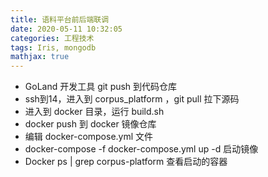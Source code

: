 ```yaml
---
title: 语料平台前后端联调
date: 2020-05-11 10:32:05
categories: 工程技术
tags: Iris, mongodb
mathjax: true 
---
```


* GoLand 开发工具 git push 到代码仓库
* ssh到14，进入到 corpus_platform ，git pull 拉下源码
* 进入到 docker 目录，运行 build.sh
* docker push 到 docker 镜像仓库
* 编辑 docker-compose.yml 文件
* docker-compose -f docker-compose.yml up -d 启动镜像
* Docker ps | grep corpus-platform 查看启动的容器

<!--more-->